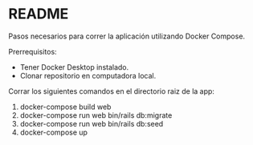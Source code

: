 # README

Pasos necesarios para correr la aplicación utilizando Docker Compose.

Prerrequisitos:
* Tener Docker Desktop instalado.
* Clonar repositorio en computadora local.

Corrar los siguientes comandos en el directorio raiz de la app:

1. docker-compose build web
2. docker-compose run web bin/rails db:migrate
3. docker-compose run web bin/rails db:seed
4. docker-compose up

